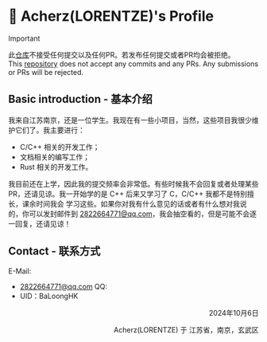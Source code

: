 # 🪸 Acherz(LORENTZE)'s Profile
> [!IMPORTANT]
> 此[仓库](https://github.com/Acherz/Acherz)不接受任何提交以及任何PR。若发布任何提交或者PR均会被拒绝。  
> This [repository](https://github.com/Acherz/Acherz) does not accept any commits and any PRs. Any submissions or PRs will be rejected.

## Basic introduction - 基本介绍

我来自江苏南京，还是一位学生。我现在有一些小项目，当然，这些项目我很少维护它们了。我主要进行：
- C/C++ 相关的开发工作；
- 文档相关的编写工作；
- Rust 相关的开发工作。

我目前还在上学，因此我的提交频率会非常低。有些时候我不会回复或者处理某些PR，还请见谅。我一开始学的是 C++ 后来又学习了 C，C/C++ 我都不是特别擅长，课余时间我会
学习这些。如果你对我有什么意见的话或者有什么想对我说的，你可以发封邮件到 2822664771@qq.com，我会抽空看的，但是可能不会逐一回复，还请见谅！

## Contact - 联系方式
E-Mail:
- 2822664771@qq.com
QQ:
- UID：BaLoongHK

<p align="right">2024年10月6日</p>
<p align="right">Acherz(LORENTZE) 于 江苏省，南京，玄武区</p>
